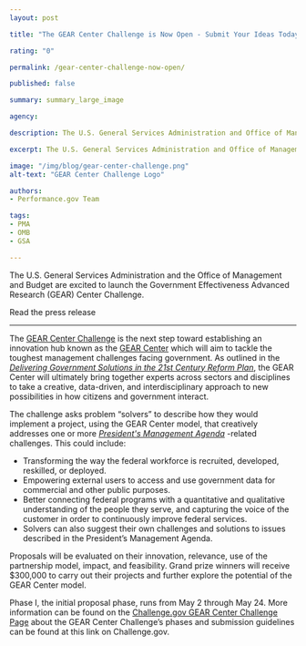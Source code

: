 ```yaml
---
layout: post

title: "The GEAR Center Challenge is Now Open - Submit Your Ideas Today!"

rating: "0"

permalink: /gear-center-challenge-now-open/

published: false

summary: summary_large_image

agency:

description: The U.S. General Services Administration and Office of Management and Budget are excited to launch the Government Effectiveness Advanced Research (GEAR) Center Challenge!

excerpt: The U.S. General Services Administration and Office of Management and Budget are excited to launch the Government Effectiveness Advanced Research (GEAR) Center Challenge!

image: "/img/blog/gear-center-challenge.png"
alt-text: "GEAR Center Challenge Logo"

authors:
- Performance.gov Team

tags:
- PMA
- OMB
- GSA

---
```


The U.S. General Services Administration and the Office of Management and Budget are excited to launch the Government Effectiveness Advanced Research (GEAR) Center Challenge.

Read the press release

----------------------------------------------------------------------------------------

The <a href="https://challenge.gov/a/buzz/challenge/1023/ideas/top">GEAR Center Challenge</a> is the next step toward establishing an innovation hub known as the <a href="https://www.performance.gov/GEARcenter/">GEAR Center</a> which will aim to tackle the toughest management challenges facing government. As outlined in the <a href="https://www.performance.gov/GovReform/Reform-and-Reorg-Plan-Final.pdf">*Delivering Government Solutions in the 21st Century Reform Plan*</a>, the GEAR Center will ultimately bring together experts across sectors and disciplines to take a creative, data-driven, and interdisciplinary approach to new possibilities in how citizens and government interact.

The challenge asks problem “solvers” to describe how they would implement a project, using the GEAR Center model, that creatively addresses one or more <a href="https://www.performance.gov/PMA/Presidents_Management_Agenda.pdf">*President's Management Agenda*</a>
-related challenges. This could include:
 - Transforming the way the federal workforce is recruited, developed, reskilled, or deployed.
 - Empowering external users to access and use government data for commercial and other public purposes.
 - Better connecting federal programs with a quantitative and qualitative understanding of the people they serve, and capturing the voice of the customer in order to continuously improve federal services.
 - Solvers can also suggest their own challenges and solutions to issues described in the President’s Management Agenda.

Proposals will be evaluated on their innovation, relevance, use of the partnership model, impact, and feasibility. Grand prize winners will receive $300,000 to carry out their projects and further explore the potential of the GEAR Center model.  

Phase I, the initial proposal phase, runs from May 2 through May 24. More information can be found on the <a href="https://challenge.gov/a/buzz/challenge/1023/ideas/top">Challenge.gov GEAR Center Challenge Page</a> about the GEAR Center Challenge’s phases and submission guidelines can be found at this link on Challenge.gov.
